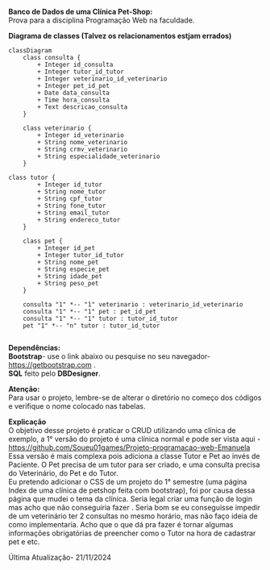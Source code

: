 <b>Banco de Dados de uma Clínica Pet-Shop:</b></br>
Prova para a disciplina Programação Web na faculdade.

<b>Diagrama de classes (Talvez os relacionamentos estjam errados)</b>
```mermaid
classDiagram
    class consulta {
        + Integer id_consulta
        + Integer tutor_id_tutor
        + Integer veterinario_id_veterinario
        + Integer pet_id_pet
        + Date data_consulta
        + Time hora_consulta
        + Text descricao_consulta
    }

    class veterinario {
        + Integer id_veterinario
        + String nome_veterinario
        + String crmv_veterinario
        + String especialidade_veterinario
    }

class tutor {
        + Integer id_tutor
        + String nome_tutor
        + String cpf_tutor
        + String fone_tutor
        + String email_tutor
        + String endereco_tutor
    }

    class pet {
        + Integer id_pet
        + Integer tutor_id_tutor
        + String nome_pet
        + String especie_pet
        + String idade_pet
        + String peso_pet
    }

    consulta "1" *-- "1" veterinario : veterinario_id_veterinario
    consulta "1" *-- "1" pet : pet_id_pet
    consulta "1" *-- "1" tutor : tutor_id_tutor
    pet "1" *-- "n" tutor : tutor_id_tutor


```
<b>Dependências:</b></br>
<b>Bootstrap</b>- use o link abaixo ou pesquise no seu navegador-
https://getbootstrap.com .</br>
<b>SQL</b> feito pelo <b>DBDesigner</b>.

<b>Atenção:</b></br>
Para usar o projeto, lembre-se de alterar o diretório no começo dos códigos e verifique o nome colocado nas tabelas.

<b>Explicação</b></br>
O objetivo desse projeto é praticar o CRUD utilizando uma clínica de exemplo, a 1° versão do projeto é uma clínica normal e pode ser vista aqui -
https://github.com/Soueu01games/Projeto-programacao-web-Emanuela </br>
Essa versão é mais complexa pois adiciona a classe Tutor e Pet ao invés de Paciente. O Pet precisa de um tutor para ser criado, 
e uma consulta precisa do Veterinário, do Pet e do Tutor.</br>
Eu pretendo adicionar o CSS de um projeto do 1° semestre (uma página Index de uma clínica de petshop feita com bootstrap), foi por causa dessa página que mudei o tema da clínica. 
Seria legal criar uma função de login mas acho que não conseguiria fazer . Seria bom se eu conseguisse impedir de um veterinário ter 2 consultas no mesmo horário, mas não faço ideia 
de como implementaria. Acho que o que dá pra fazer é tornar algumas informações obrigatórias de preencher como o Tutor na hora de cadastrar pet e etc.

Última Atualização- 21/11/2024
